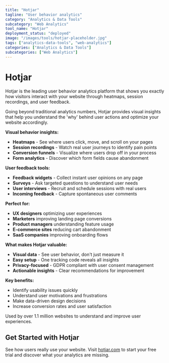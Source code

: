 ```yaml
---
title: "Hotjar"
tagline: "User behavior analytics"
category: "Analytics & Data Tools"
subcategory: "Web Analytics"
tool_name: "Hotjar"
deployment_status: "deployed"
image: "/images/tools/hotjar-placeholder.jpg"
tags: ["analytics-data-tools", "web-analytics"]
categories: ["Analytics & Data Tools"]
subcategories: ["Web Analytics"]
---
```


# Hotjar

Hotjar is the leading user behavior analytics platform that shows you exactly how visitors interact with your website through heatmaps, session recordings, and user feedback.

Going beyond traditional analytics numbers, Hotjar provides visual insights that help you understand the 'why' behind user actions and optimize your website accordingly.

**Visual behavior insights:**
- **Heatmaps** - See where users click, move, and scroll on your pages
- **Session recordings** - Watch real user journeys to identify pain points
- **Conversion funnels** - Visualize where users drop off in your process
- **Form analytics** - Discover which form fields cause abandonment

**User feedback tools:**
- **Feedback widgets** - Collect instant user opinions on any page
- **Surveys** - Ask targeted questions to understand user needs
- **User interviews** - Recruit and schedule sessions with real users
- **Incoming feedback** - Capture spontaneous user comments

**Perfect for:**
- **UX designers** optimizing user experiences
- **Marketers** improving landing page conversions
- **Product managers** understanding feature usage
- **E-commerce sites** reducing cart abandonment
- **SaaS companies** improving onboarding flows

**What makes Hotjar valuable:**
- **Visual data** - See user behavior, don't just measure it
- **Easy setup** - One tracking code reveals all insights
- **Privacy-focused** - GDPR compliant with user consent management
- **Actionable insights** - Clear recommendations for improvement

**Key benefits:**
- Identify usability issues quickly
- Understand user motivations and frustrations
- Make data-driven design decisions
- Increase conversion rates and user satisfaction

Used by over 1.1 million websites to understand and improve user experiences.

## Get Started with Hotjar

See how users really use your website. Visit [hotjar.com](https://www.hotjar.com) to start your free trial and discover what your analytics are missing.